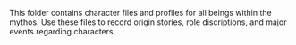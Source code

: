 This folder contains character files and profiles for all beings within the mythos. Use these files to record origin stories, role discriptions, and major events regarding characters.
